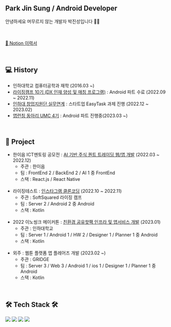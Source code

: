 
<h2>Park Jin Sung / Android Developer </h2>
안녕하세요 머무르지 않는 개발자 박진성입니다 🏃‍♂️

</br></br>
<a href="https://candle-square-1e7.notion.site/About-Me-4d53f3f1f2e34bd5aa040ec8fb66c82b">🏸 Notion 이력서</a>


</br>

<h2><b>💻 History </b></h2>

- 인하대학교 컴퓨터공학과 재학 (2016.03 ~) 
- <a href="https://risingcamp.com/">라이징캠프 10기 (DX 인재 양성 및 매칭 프로그램)</a> : Android 파트 수료 (2022.09 ~ 2022.11)
- <a href="https://startup.inha.ac.kr/index.htm">인하대 창업지원단 실무연계</a> : 스타트업 EasyTask 과제 진행 (2022.12 ~ 2023.02)
- <a href="https://www.makeus.in/umc">앱런칭 동아리 UMC 4기</a> : Android 파트 진행중(2023.03 ~)

</br>

<h2><b>📒 Project </b></h2>

- 한이음 ICT멘토링 공모전 :  <a href="https://github.com/plashdof/stockProject_React_Native">AI 기반 주식 퀀트 트레이딩 웹/앱 개발</a> (2022.03 ~ 2022.12)
  - 주관 : 한이음
  - 팀 : FrontEnd 2 / BackEnd 2 / AI 1 중 FrontEnd
  - 스택 : React.js / React Native
  </br>
- 라이징테스트 : <a href="https://github.com/plashdof/Instaclone_kotlin">인스타그램 클론코딩</a> (2022.10 ~ 2022.11)
  - 주관 : SoftSquared 라이징 캠프
  - 팀 : Server 2 / Android 2 중 Android
  - 스택 : Kotlin 
  </br>
- 2022 이노씽크 메이커톤 : <a href="https://github.com/plashdof/Chargeheat_kotlin">친환경 공유핫팩 인프라 및 앱서비스 개발</a> (2023.01)
  - 주관 : 인하대학교
  - 팀 : Server 1 / Android 1 / HW 2 / Designer 1 / Planner 1  중 Android
  - 스택 : Kotlin 
  </br>
- 외주 : 웹툰 플랫폼 앱 플레어즈 개발 (2023.02 ~)
  - 주관 : GRIDGE
  - 팀 : Server 3 / Web 3 / Android 1 / ios 1 / Designer 1 / Planner 1 중 Android
  - 스택 : Kotlin 

</br>

<h2><b>🛠 Tech Stack 🛠</b></h2>

<img src="https://img.shields.io/badge/Android-green?style=flat-square&logo=Android&logoColor=white"/></a>
<img src="https://img.shields.io/badge/Kotlin-F48E00?style=flat-square&logo=Kotlin&logoColor=white"/></a>
<img src="https://img.shields.io/badge/Python-blue?style=flat-square&logo=Python&logoColor=white"/></a>
<img src="https://img.shields.io/badge/git-F05032?style=flat-square&logo=git&logoColor=white"/></a>


</br></br>


